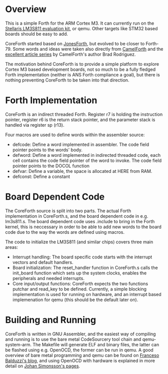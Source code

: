 Overview
========

This is a simple Forth for the ARM Cortex M3. It can currently run on the [Stellaris LM3S811 evaluation
kit](http://www.ti.com/tool/ek-lm3s811), or qemu. Other targets like STM32 based boards should be easy to add.

CoreForth started based on [JonesForth](http://rwmj.wordpress.com/2010/08/07/jonesforth-git-repository/), but evolved to be closer
to Forth-79. Some words and ideas were taken also directly from [CamelForth](http://www.camelforth.com/) and the [excellent article
series](http://www.bradrodriguez.com/papers/moving1.htm) by CamelForth's author Brad Rodriguez.

The motivation behind CoreForth is to provide a simple platform to explore Cortex M3 based development boards, not so much to be a
fully fledged Forth implementation (neither is ANS Forth compliance a goal), but there is nothing preventing CoreForth to be taken
into that direction.

Forth Implementation
====================

CoreForth is an indirect threaded Forth. Register r7 is holding the instruction pointer, register r6 is the return stack pointer,
and the parameter stack is handled via register sp (r13).

Four macros are used to define words within the assembler source:

* defcode: Define a word implemented in assembler. The code field pointer points to the words' body.
* defword: Define a word implemented in indirected threaded code, each cell contains the code field pointer of the word to invoke.
  The code field pointer points to the DOCOL function
* defvar: Define a variable, the space is allocated at HERE from RAM.
* defconst: Define a constant

Board Dependent Code
====================

The CoreForth source is split into two parts. The actual Forth implementation in CoreForth.s, and the board dependent code in e.g.
lm3s811.s. The board dependent code uses .include to bring in the Forth kernel, this is neccessary in order to be able to add new
words to the board code due to the way the words are defined using macros.

The code to initialize the LM3S811 (and similar chips) covers three main areas:

* Interrupt handling: The board specific code starts with the interrupt vectors and default handlers.
* Board initialization: The reset\_handler function in CoreForth.s calls the init\_board function which sets up the system clocks,
  enables the peripherals and needed interrupts.
* Core input/output functions: CoreForth expects the two functions putchar and read\_key to be defined. Currently, a simple
  blocking implementation is used for running on hardware, and an interrupt based implemenation for qemu (this should be the default
later on). 

Building and Running
====================

CoreForth is written in GNU Assembler, and the easiest way of compiling and running is to use the bare metal CodeSourcery tool
chain and qemu-system-arm. The Makefile will generate ELF and binary files, the latter can be flashed using e.g. OpenOCD, the former
can be run in qemu. A good overview of bare metal programming and qemu can be found on [Franceso Balduzzi's
blog](http://balau82.wordpress.com/2010/02/14/simplest-bare-metal-program-for-arm/), and using OpenOCD with hardware is explained in
more detail on [Johan Simonsson's pages](http://fun-tech.se/stm32/index.php).
